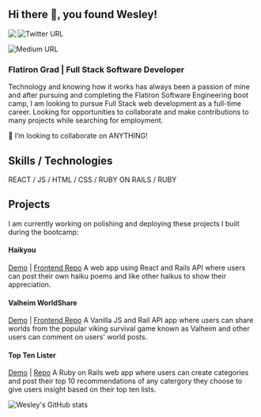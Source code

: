 ## Hi there 👋, you found Wesley!

[<img align="left" src="https://img.shields.io/badge/LinkedIn-0077B5?style=for-the-badge&logo=linkedin&logoColor=white">](https://www.linkedin.com/in/wesleyabeck/)

![Twitter URL](https://img.shields.io/twitter/url?color=grey&label=twitter&logo=twitter&style=for-the-badge&url=https%3A%2F%2Ftwitter.com%2Fwizbeck21)

![Medium URL](https://img.shields.io/twitter/url?color=white&label=%20&logo=medium&logoColor=black&style=for-the-badge&url=https%3A%2F%2Fwes-beck21.medium.com%2F)
### Flatiron Grad | Full Stack Software Developer
Technology and knowing how it works has always been a passion of mine and after pursuing and completing the Flatiron Software Engineering boot camp, I am looking to pursue Full Stack web development as a full-time career. Looking for opportunities to collaborate and make contributions to many projects while searching for employment.

  👯 I’m looking to collaborate on ANYTHING! 



## Skills / Technologies
 REACT / JS / HTML / CSS / RUBY ON RAILS / RUBY

## Projects
I am currently working on polishing and deploying these projects I built during the bootcamp:
#### Haikyou
  [Demo](https://youtu.be/WtLV_0hBcGI) | [Frontend Repo](https://github.com/wizbeck21/haikyou-client)
A web app using React and Rails API where users can post their own haiku poems and like other haikus to show their appreciation.

#### Valheim WorldShare
  [Demo](https://youtu.be/ck2n4_GCJK8) | [Frontend Repo](https://github.com/wizbeck21/valheim-worldshare-frontend)
A Vanilla JS and Rail API app where users can share worlds from the popular viking survival game known as Valheim and other users can comment on users' world posts.

#### Top Ten Lister
  [Demo](https://youtu.be/Fy_VusrE4yk) | [Repo](https://github.com/wizbeck21/toptenlister)
  A Ruby on Rails web app where users can create categories and post their top 10 recommendations of any catergory they choose to give users insight based on their top ten lists. 



![Wesley's GitHub stats](https://github-readme-stats.vercel.app/api?username=wizbeck21&show_icons=true&theme=tokyonight)


